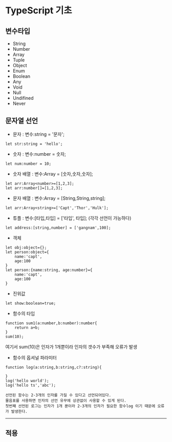 # TypeScript 기초

## 변수타입
- String
- Number
- Array
- Tuple
- Object
- Enum
- Boolean
- Any 
- Void
- Null
- Undifined
- Never

## 문자열 선언
- 문자 : 변수:string = '문자';
```
let str:string = 'hello';
```
- 숫자 : 변수:number = 숫자;
```
let num:number = 10;
```
- 숫자 배열 : 변수:Array<number> = [숫자,숫자,숫자];
```
let arr:Array<number>=[1,2,3];
let arr:number[]=[1,2,3];
```
- 문자 배열 : 변수:Array<String> = [String,String,string];
```
let arr:Array<string>=['Capt','Thor','Hulk'];
```
- 튜플 : 변수:[타입,타입] = ['타입', 타입]; (각각 선언이 가능하다)
```
let address:[string,number] = ['gangnam',100];
```
    
- 객체
```
let obj:object={};
let person:object={
    name:'capt',
    age:100
}
let person:{name:string, age:number}={
    name:'capt',
    age:100
}
```
    
- 진위값
```
let show:boolean=true;
```
    
- 함수의 타입
```
function sum1(a:number,b:number):number{
    return a+b;
}
sum(10);
```
여기서 sum(10)은 인자가 1개뿐이라 인자의 갯수가 부족해 오류가 발생
    
- 함수의 옵셔널 파라미터
```
function log(a:string,b:string,c?:string){
    
}
log('hello world');
log('hello ts','abc');
```
    선언된 함수는 2-3개의 인자를 가질 수 있다고 선언되어있다.
    물음표를 사용하면 인자의 선언 유무에 상관없이 사용할 수 있게 된다.
    첫번째 선언된 로그는 인자가 1개 뿐이라 2-3개의 인자가 필요한 함수log 이기 때문에 오류가 발생한다.

***
## 적용
```

```

